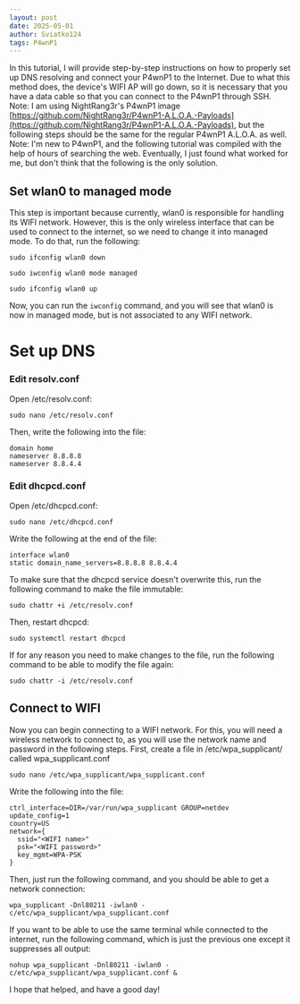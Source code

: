 ```yaml
---
layout: post
date: 2025-05-01
author: Sviatko124
tags: P4wnP1
---
```

In this tutorial, I will provide step-by-step instructions on how to properly set up DNS resolving and connect your P4wnP1 to the Internet. 
Due to what this method does, the device's WIFI AP will go down, so it is necessary that you have a data cable so that you can connect to the P4wnP1 through SSH. 
Note: I am using NightRang3r's P4wnP1 image [https://github.com/NightRang3r/P4wnP1-A.L.O.A.-Payloads](https://github.com/NightRang3r/P4wnP1-A.L.O.A.-Payloads), but the following steps should be the same for the regular P4wnP1 A.L.O.A. as well. 
Note: I'm new to P4wnP1, and the following tutorial was compiled with the help of hours of searching the web. Eventually, I just found what worked for me, but don't think that the following is the only solution. 

## Set wlan0 to managed mode
This step is important because currently, wlan0 is responsible for handling its WIFI network. However, this is the only wireless interface that can be used to connect to the internet, so we need to change it into managed mode. 
To do that, run the following:

`sudo ifconfig wlan0 down`

`sudo iwconfig wlan0 mode managed`

`sudo ifconfig wlan0 up`


Now, you can run the `iwconfig` command, and you will see that wlan0 is now in managed mode, but is not associated to any WIFI network. 


# Set up DNS
### Edit resolv.conf
Open /etc/resolv.conf:

`sudo nano /etc/resolv.conf`

Then, write the following into the file:

```
domain home
nameserver 8.8.8.8
nameserver 8.8.4.4
```


### Edit dhcpcd.conf
Open /etc/dhcpcd.conf:

`sudo nano /etc/dhcpcd.conf`

Write the following at the end of the file:

```
interface wlan0
static domain_name_servers=8.8.8.8 8.8.4.4
```

To make sure that the dhcpcd service doesn't overwrite this, run the following command to make the file immutable:

`sudo chattr +i /etc/resolv.conf`


Then, restart dhcpcd:

`sudo systemctl restart dhcpcd`


If for any reason you need to make changes to the file, run the following command to be able to modify the file again:

`sudo chattr -i /etc/resolv.conf`



## Connect to WIFI

Now you can begin connecting to a WIFI network. For this, you will need a wireless network to connect to, as you will use the network name and password in the following steps. 
First, create a file in /etc/wpa_supplicant/ called wpa_supplicant.conf

`sudo nano /etc/wpa_supplicant/wpa_supplicant.conf`

Write the following into the file:


```
ctrl_interface=DIR=/var/run/wpa_supplicant GROUP=netdev
update_config=1
country=US
network={
  ssid="<WIFI name>"
  psk="<WIFI password>"
  key_mgmt=WPA-PSK
}
```
Then, just run the following command, and you should be able to get a network connection:

`wpa_supplicant -Dnl80211 -iwlan0 -c/etc/wpa_supplicant/wpa_supplicant.conf`

If you want to be able to use the same terminal while connected to the internet, run the following command, which is just the previous one except it suppresses all output:

`nohup wpa_supplicant -Dnl80211 -iwlan0 -c/etc/wpa_supplicant/wpa_supplicant.conf &`


I hope that helped, and have a good day!
